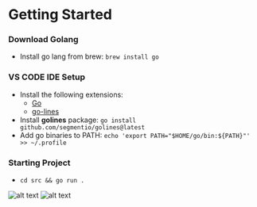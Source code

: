 # Getting Started

### Download Golang

- Install go lang from brew: `brew install go`

### VS CODE IDE Setup

- Install the following extensions:
  - [Go](https://marketplace.visualstudio.com/items?itemName=golang.Go)
  - [go-lines](https://marketplace.visualstudio.com/items?itemName=gofenix.go-lines)
- Install **golines** package: `go install github.com/segmentio/golines@latest`
- Add go binaries to PATH: `echo 'export PATH="$HOME/go/bin:${PATH}"' >> ~/.profile`

### Starting Project

- `cd src && go run .`

![alt text](image.png)
![alt text](image-1.png)
